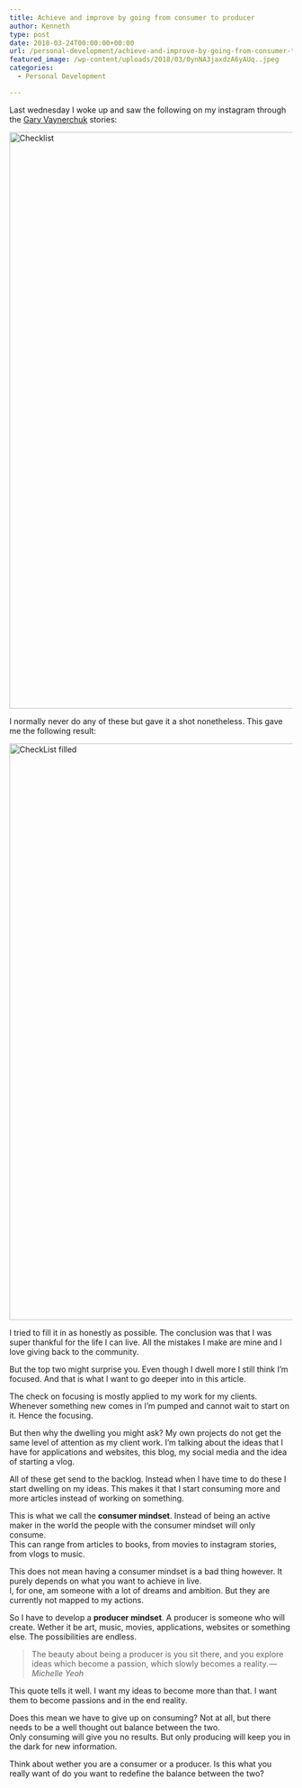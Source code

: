 ```yaml
---
title: Achieve and improve by going from consumer to producer
author: Kenneth
type: post
date: 2018-03-24T00:00:00+00:00
url: /personal-development/achieve-and-improve-by-going-from-consumer-to-producer/
featured_image: /wp-content/uploads/2018/03/0ynNA3jaxdzA6yAUq..jpeg
categories:
  - Personal Development

---
```

<p id="0702" class="graf graf--p graf-after--figure">
  Last wednesday I woke up and saw the following on my instagram through the <a class="markup--user markup--p-user" href="https://medium.com/u/c4ec9163657c" target="_blank" rel="noopener noreferrer" data-href="https://medium.com/u/c4ec9163657c" data-anchor-type="2" data-user-id="c4ec9163657c" data-action-value="c4ec9163657c" data-action="show-user-card" data-action-type="hover">Gary Vaynerchuk</a> stories:
</p>

<img class="aligncenter wp-image-190 size-large" src="https://schabrechtsk.be/wp-content/uploads/2018/03/1FtDN5B1Z5uLrYgaqa-3wGw-634x1024.png" alt="Checklist" width="634" height="1024" srcset="https://schabrechtsk.be/wp-content/uploads/2018/03/1FtDN5B1Z5uLrYgaqa-3wGw-634x1024.png 634w, https://schabrechtsk.be/wp-content/uploads/2018/03/1FtDN5B1Z5uLrYgaqa-3wGw-186x300.png 186w, https://schabrechtsk.be/wp-content/uploads/2018/03/1FtDN5B1Z5uLrYgaqa-3wGw-768x1241.png 768w, https://schabrechtsk.be/wp-content/uploads/2018/03/1FtDN5B1Z5uLrYgaqa-3wGw-951x1536.png 951w, https://schabrechtsk.be/wp-content/uploads/2018/03/1FtDN5B1Z5uLrYgaqa-3wGw.png 1122w" sizes="(max-width: 634px) 100vw, 634px" />

<p id="9d6e" class="graf graf--p graf-after--figure">
  I normally never do any of these but gave it a shot nonetheless. This gave me the following result:
</p>

<img class="aligncenter wp-image-192 size-large" src="https://schabrechtsk.be/wp-content/uploads/2018/03/1_uzdnZgc6Q1CvCkIPaPHiw-666x1024.jpeg" alt="CheckList filled" width="666" height="1024" srcset="https://schabrechtsk.be/wp-content/uploads/2018/03/1_uzdnZgc6Q1CvCkIPaPHiw-666x1024.jpeg 666w, https://schabrechtsk.be/wp-content/uploads/2018/03/1_uzdnZgc6Q1CvCkIPaPHiw-195x300.jpeg 195w, https://schabrechtsk.be/wp-content/uploads/2018/03/1_uzdnZgc6Q1CvCkIPaPHiw-768x1180.jpeg 768w, https://schabrechtsk.be/wp-content/uploads/2018/03/1_uzdnZgc6Q1CvCkIPaPHiw-999x1536.jpeg 999w, https://schabrechtsk.be/wp-content/uploads/2018/03/1_uzdnZgc6Q1CvCkIPaPHiw.jpeg 1125w" sizes="(max-width: 666px) 100vw, 666px" />

<p id="41e5" class="graf graf--p graf-after--figure">
  I tried to fill it in as honestly as possible. The conclusion was that I was super thankful for the life I can live. All the mistakes I make are mine and I love giving back to the community.
</p>

<p id="b00e" class="graf graf--p graf-after--p">
  But the top two might surprise you. Even though I dwell more I still think I’m focused. And that is what I want to go deeper into in this article.
</p>

<p id="a0dc" class="graf graf--p graf-after--p">
  The check on focusing is mostly applied to my work for my clients. Whenever something new comes in I’m pumped and cannot wait to start on it. Hence the focusing.
</p>

<p id="dcc6" class="graf graf--p graf-after--p">
  But then why the dwelling you might ask? My own projects do not get the same level of attention as my client work. I’m talking about the ideas that I have for applications and websites, this blog, my social media and the idea of starting a vlog.
</p>

<p id="a034" class="graf graf--p graf-after--p">
  All of these get send to the backlog. Instead when I have time to do these I start dwelling on my ideas. This makes it that I start consuming more and more articles instead of working on something.
</p>

<p id="ade2" class="graf graf--p graf-after--p">
  This is what we call the <strong class="markup--strong markup--p-strong">consumer mindset</strong>. Instead of being an active maker in the world the people with the consumer mindset will only consume.<br /> This can range from articles to books, from movies to instagram stories, from vlogs to music.
</p>

<p id="1fcd" class="graf graf--p graf-after--p">
  This does not mean having a consumer mindset is a bad thing however. It purely depends on what you want to achieve in live.<br /> I, for one, am someone with a lot of dreams and ambition. But they are currently not mapped to my actions.
</p>

<p id="8930" class="graf graf--p graf-after--p">
  So I have to develop a <strong class="markup--strong markup--p-strong">producer mindset</strong>. A producer is someone who will create. Wether it be art, music, movies, applications, websites or something else. The possibilities are endless.
</p>

<blockquote id="034f" class="graf graf--blockquote graf-after--p">
  <p>
    The beauty about being a producer is you sit there, and you explore ideas which become a passion, which slowly becomes a reality. — <em class="markup--em markup--blockquote-em">Michelle Yeoh</em>
  </p>
</blockquote>

<p id="16e2" class="graf graf--p graf-after--blockquote">
  This quote tells it well. I want my ideas to become more than that. I want them to become passions and in the end reality.
</p>

<p id="b3a3" class="graf graf--p graf-after--p">
  Does this mean we have to give up on consuming? Not at all, but there needs to be a well thought out balance between the two.<br /> Only consuming will give you no results. But only producing will keep you in the dark for new information.
</p>

<p id="b648" class="graf graf--p graf-after--p graf--trailing">
  Think about wether you are a consumer or a producer. Is this what you really want of do you want to redefine the balance between the two?
</p>